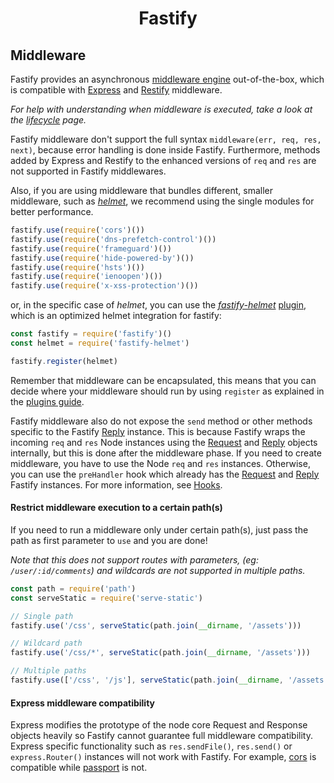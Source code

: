 <h1 align="center">Fastify</h1>

## Middleware

Fastify provides an asynchronous [middleware engine](https://github.com/fastify/middie) out-of-the-box, which is compatible with [Express](https://expressjs.com/) and [Restify](http://restify.com/) middleware.

*For help with understanding when middleware is executed, take a look at the [lifecycle](https://github.com/fastify/fastify/blob/master/docs/Lifecycle.md) page.*

Fastify middleware don't support the full syntax `middleware(err, req, res, next)`, because error handling is done inside Fastify.
Furthermore, methods added by Express and Restify to the enhanced versions of `req` and `res` are not supported in Fastify middlewares.

Also, if you are using middleware that bundles different, smaller middleware, such as [*helmet*](https://helmetjs.github.io/), we recommend using the single modules for better performance.

```js
fastify.use(require('cors')())
fastify.use(require('dns-prefetch-control')())
fastify.use(require('frameguard')())
fastify.use(require('hide-powered-by')())
fastify.use(require('hsts')())
fastify.use(require('ienoopen')())
fastify.use(require('x-xss-protection')())
```

or, in the specific case of *helmet*, you can use the [*fastify-helmet*](https://github.com/fastify/fastify-helmet) [plugin](Plugins.md), which is an optimized helmet integration for fastify:

```js
const fastify = require('fastify')()
const helmet = require('fastify-helmet')

fastify.register(helmet)
```

Remember that middleware can be encapsulated, this means that you can decide where your middleware should run by using `register` as explained in the [plugins guide](https://github.com/fastify/fastify/blob/master/docs/Plugins-Guide.md).

Fastify middleware also do not expose the `send` method or other methods specific to the Fastify [Reply](./Reply.md#reply) instance. This is because Fastify wraps the incoming `req` and `res` Node instances using the [Request](./Request.md#request) and [Reply](./Reply.md#reply) objects internally, but this is done after the middleware phase. If you need to create middleware, you have to use the Node `req` and `res` instances. Otherwise, you can use the `preHandler` hook which already has the [Request](./Request.md#request) and [Reply](./Reply.md#reply) Fastify instances. For more information, see [Hooks](./Hooks.md#hooks).

<a name="restrict-usage"></a>
#### Restrict middleware execution to a certain path(s)
If you need to run a middleware only under certain path(s), just pass the path as first parameter to `use` and you are done!

*Note that this does not support routes with parameters, (eg: `/user/:id/comments`) and wildcards are not supported in multiple paths.*

```js
const path = require('path')
const serveStatic = require('serve-static')

// Single path
fastify.use('/css', serveStatic(path.join(__dirname, '/assets')))

// Wildcard path
fastify.use('/css/*', serveStatic(path.join(__dirname, '/assets')))

// Multiple paths
fastify.use(['/css', '/js'], serveStatic(path.join(__dirname, '/assets')))
```

<a name="express-middleware"></a>
#### Express middleware compatibility
Express modifies the prototype of the node core Request and Response objects heavily so Fastify cannot guarantee full middleware compatibility. Express specific functionality such as `res.sendFile()`, `res.send()` or `express.Router()` instances will not work with Fastify. For example, [cors](https://github.com/expressjs/cors) is compatible while [passport](https://github.com/jaredhanson/passport) is not.
